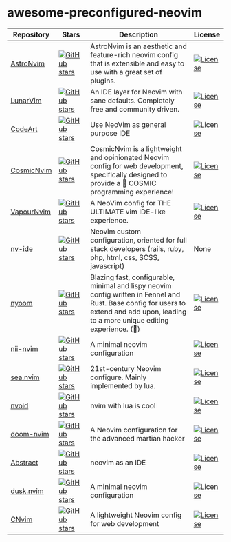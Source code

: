 # awesome-preconfigured-neovim 

| Repository  | Stars |  Description | License |
|--- | ---| ---|--- |
| [AstroNvim](https://github.com/AstroNvim/AstroNvim)  | [![GitHub stars](https://img.shields.io/github/stars/AstroNvim/AstroNvim?style=social)](https://github.com/AstroNvim/AstroNvim/stargazers/) | AstroNvim is an aesthetic and feature-rich neovim config that is extensible and easy to use with a great set of plugins.  | [![License](https://img.shields.io/badge/License-GPL3.0-blue.svg)](https://opensource.org/licenses/GPL-3.0) |
| [LunarVim](https://github.com/LunarVim/LunarVim)  | [![GitHub stars](https://img.shields.io/github/stars/LunarVim/LunarVim?style=social)](https://github.com/LunarVim/LunarVim/stargazers/) | An IDE layer for Neovim with sane defaults. Completely free and community driven.  | [![License](https://img.shields.io/badge/License-GPL3.0-blue.svg)](https://opensource.org/licenses/GPL-3.0) |
| [CodeArt](https://github.com/artart222/CodeArt)  | [![GitHub stars](https://img.shields.io/github/stars/artart222/CodeArt?style=social)](https://github.com/artart222/CodeArt/stargazers/) | Use NeoVim as general purpose IDE  | [![License](https://img.shields.io/badge/License-GPL3.0-blue.svg)](https://opensource.org/licenses/GPL-3.0) |
| [CosmicNvim](https://github.com/CosmicNvim/CosmicNvim)  | [![GitHub stars](https://img.shields.io/github/stars/CosmicNvim/CosmicNvim?style=social)](https://github.com/CosmicNvim/CosmicNvim/stargazers/) | CosmicNvim is a lightweight and opinionated Neovim config for web development, specifically designed to provide a 💫 COSMIC programming experience!  | [![License](https://img.shields.io/badge/License-GPL3.0-blue.svg)](https://opensource.org/licenses/GPL-3.0) |
| [VapourNvim](https://github.com/VapourNvim/VapourNvim)  | [![GitHub stars](https://img.shields.io/github/stars/VapourNvim/VapourNvim?style=social)](https://github.com/VapourNvim/VapourNvim/stargazers/) | A NeoVim config for THE ULTIMATE vim IDE-like experience.  | [![License](https://img.shields.io/badge/License-GPL3.0-blue.svg)](https://opensource.org/licenses/GPL-3.0) |
| [nv-ide](https://github.com/crivotz/nv-ide)  | [![GitHub stars](https://img.shields.io/github/stars/crivotz/nv-ide?style=social)](https://github.com/crivotz/nv-ide/stargazers/) | Neovim custom configuration, oriented for full stack developers (rails, ruby, php, html, css, SCSS, javascript)  | None |
| [nyoom](https://github.com/shaunsingh/nyoom.nvim)  | [![GitHub stars](https://img.shields.io/github/stars/shaunsingh/nyoom.nvim?style=social)](https://github.com/shaunsingh/nyoom.nvim/) | Blazing fast, configurable, minimal and lispy neovim config written in Fennel and Rust. Base config for users to extend and add upon, leading to a more unique editing experience. (🚀) | [![License](https://img.shields.io/badge/License-MIT-blue.svg)](https://opensource.org/licenses/MIT) |
| [nii-nvim](https://github.com/Theory-of-Everything/nii-nvim/tree/main)  | [![GitHub stars](https://img.shields.io/github/stars/Theory-of-Everything/nii-nvim?style=social)](https://github.com/Theory-of-Everything/nii-nvim/tree/main/) | A minimal neovim configuration | [![License](https://img.shields.io/badge/License-GPL3.0-blue.svg)](https://opensource.org/licenses/GPL-3.0) |
| [sea.nvim](https://github.com/cstsunfu/.sea.nvim)  | [![GitHub stars](https://img.shields.io/github/stars/cstsunfu/.sea.nvim?style=social)](https://github.com/cstsunfu/.sea.nvim) | 21st-century Neovim configure. Mainly implemented by lua. | [![License](https://img.shields.io/badge/License-GPL3.0-blue.svg)](https://opensource.org/licenses/GPL-3.0) |
| [nvoid](https://github.com/nvoid-lua/nvoid)  | [![GitHub stars](https://img.shields.io/github/stars/nvoid-lua/nvoid?style=social)](https://github.com/nvoid-lua/nvoid) | nvim with lua is cool | [![License](https://img.shields.io/badge/License-GPL3.0-blue.svg)](https://opensource.org/licenses/GPL-3.0) |
| [doom-nvim](https://github.com/NTBBloodbath/doom-nvim/)  | [![GitHub stars](https://img.shields.io/github/stars/NTBBloodbath/doom-nvim?style=social)](https://github.com/NTBBloodbath/doom-nvim/) | A Neovim configuration for the advanced martian hacker | [![License](https://img.shields.io/badge/License-GPL2.0-blue.svg)](https://opensource.org/licenses/GPL-2.0) |
| [Abstract](https://github.com/Abstract-IDE/Abstract)  | [![GitHub stars](https://img.shields.io/github/stars/Abstract-IDE/Abstract?style=social)](https://github.com/Abstract-IDE/Abstract) | neovim as an IDE | [![License](https://img.shields.io/badge/License-MIT-blue.svg)](https://opensource.org/licenses/MIT) |
| [dusk.nvim](https://github.com/imbacraft/dusk.nvim)  | [![GitHub stars](https://img.shields.io/github/stars/imbacraft/dusk.nvim?style=social)](https://github.com/imbacraft/dusk.nvim) | A minimal neovim configuration | [![License](https://img.shields.io/badge/License-MIT-blue.svg)](https://opensource.org/licenses/MIT) |
| [CNvim](https://github.com/CanKolay3499/CNvim)  | [![GitHub stars](https://img.shields.io/github/stars/CanKolay3499/CNvim?style=social)](https://github.com/CanKolay3499/CNvim) | A lightweight Neovim config for web development | [![License](https://img.shields.io/badge/License-GPL3.0-blue.svg)](https://opensource.org/licenses/GPL-3.0) |